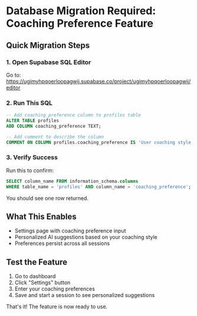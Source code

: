 # Database Migration Required: Coaching Preference Feature

## Quick Migration Steps

### 1. Open Supabase SQL Editor
Go to: https://ugimyhpqoerloopagwij.supabase.co/project/ugimyhpqoerloopagwij/editor

### 2. Run This SQL
```sql
-- Add coaching_preference column to profiles table
ALTER TABLE profiles 
ADD COLUMN coaching_preference TEXT;

-- Add comment to describe the column
COMMENT ON COLUMN profiles.coaching_preference IS 'User coaching style and preferences for AI analysis customization';
```

### 3. Verify Success
Run this to confirm:
```sql
SELECT column_name FROM information_schema.columns 
WHERE table_name = 'profiles' AND column_name = 'coaching_preference';
```

You should see one row returned.

## What This Enables
- Settings page with coaching preference input
- Personalized AI suggestions based on your coaching style
- Preferences persist across all sessions

## Test the Feature
1. Go to dashboard
2. Click "Settings" button
3. Enter your coaching preferences
4. Save and start a session to see personalized suggestions

That's it! The feature is now ready to use.